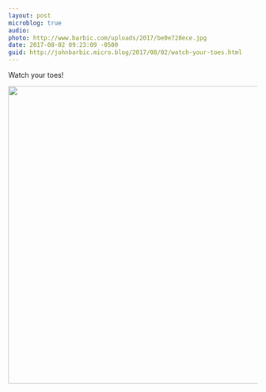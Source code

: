 ```yaml
---
layout: post
microblog: true
audio: 
photo: http://www.barbic.com/uploads/2017/be0e728ece.jpg
date: 2017-08-02 09:23:09 -0500
guid: http://johnbarbic.micro.blog/2017/08/02/watch-your-toes.html
---
```

Watch your toes!

<img src="http://www.barbic.com/uploads/2017/be0e728ece.jpg" width="600" height="600" style="height: auto" />
